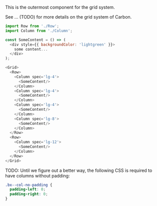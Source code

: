 This is the outermost component for the grid system.

See ... (TODO) for more details on the grid system of Carbon.

```js
import Row from './Row';
import Column from './Column';

const SomeContent = () => (
  <div style={{ backgroundColor: 'lightgreen' }}>
    some content...
  </div>
);

<Grid>
  <Row>
    <Column spec='lg-4'>
      <SomeContent/>
    </Column>
    <Column spec='lg-4'>
      <SomeContent/>
    </Column>
    <Column spec='lg-4'>
      <SomeContent/>
    </Column>
    <Column spec='lg-8'>
      <SomeContent/>
    </Column>
  </Row>
  <Row>
    <Column spec='lg-12'>
      <SomeContent/>
    </Column>
  </Row>
</Grid>
```

TODO:
Until we figure out a better way, the following CSS is required to
have columns without padding:

```css
.bx--col-no-padding {
  padding-left: 0;
  padding-right: 0;
}
```
